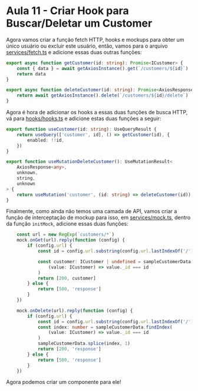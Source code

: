 # Aula 11 - Criar Hook para Buscar/Deletar um Customer


Agora vamos criar a função fetch HTTP, hooks e mockups para obter
um único usuário ou excluir este usuário, então, vamos para o
arquivo [services/fetch.ts](services/fetch.ts) e adicione essas duas outras funções:
```typescript jsx
export async function getCustomer(id: string): Promise<ICustomer> {
    const { data } = await getAxiosInstance().get(`/customers/${id}`)
    return data
}

export async function deleteCustomer(id: string): Promise<AxiosResponse> {
    return await getAxiosInstance().delete(`/customers/${id}/delete`)
}

```

Agora é hora de adicionar os hooks a essas duas funções de busca HTTP, vá para
[hooks/hooks.ts](hooks/hooks.ts) e adicione estas duas funções a seguir:
```typescript jsx
export function useCustomer(id: string): UseQueryResult {
    return useQuery(['customer', id], () => getCustomer(id), {
        enabled: !!id,
    })
}

export function useMutationDeleteCustomer(): UseMutationResult<
    AxiosResponse<any>,
    unknown,
    string,
    unknown
> {
    return useMutation('customer', (id: string) => deleteCustomer(id))
}

```

Finalmente, como ainda não temos uma camada de API, vamos criar a função de interceptação de mockup
para isso, em [services/mock.ts](services/mock.ts), dentro da função ```initMock```, adicione essas duas
funções:

```typescript jsx
    const url = new RegExp(`customers/*`)
    mock.onGet(url).reply(function (config) {
        if (config.url) {
            const id = config.url.substring(config.url.lastIndexOf('/') + 1)

            const customer: ICustomer | undefined = sampleCustomerData.find(
                (value: ICustomer) => value._id === id
            )
            return [200, customer]
        } else {
            return [500, 'response']
        }
    })

    mock.onDelete(url).reply(function (config) {
        if (config.url) {
            const id = config.url.substring(config.url.lastIndexOf('/') + 1)
            const index: number = sampleCustomerData.findIndex(
                (value: ICustomer) => value._id === id
            )
            sampleCustomerData.splice(index, 1)
            return [200, 'response']
        } else {
            return [500, 'response']
        }
    })

```

Agora podemos criar um componente para ele!